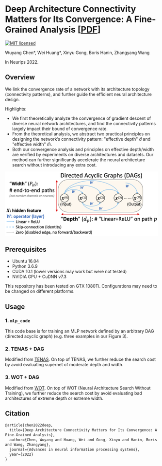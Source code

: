 # Deep Architecture Connectivity Matters for Its Convergence: A Fine-Grained Analysis [[PDF](https://arxiv.org/pdf/2205.05662.pdf)]

<!-- [![Language grade: Python](https://img.shields.io/lgtm/grade/python/g/VITA-Group/TENAS.svg?logo=lgtm&logoWidth=18)](https://lgtm.com/projects/g/VITA-Group/TENAS/context:python) -->
[![MIT licensed](https://img.shields.io/badge/license-MIT-brightgreen.svg)](LICENSE.md)

Wuyang Chen*, Wei Huang*, Xinyu Gong, Boris Hanin, Zhangyang Wang

In Neurips 2022.

## Overview

We link the convergence rate of a network with its architecture topology (connectivity patterns), and further guide the efficient neural architecture design.

Highlights:
* We first theoretically analyze the convergence of gradient descent of diverse neural network architectures, and find the connectivity patterns largely impact their bound of convergence rate.
* From the theoretical analysis, we abstract two practical principles on designing the network’s connectivity pattern: "effective depth" $\bar{d}$ and "effective width" $\bar{m}$.
* Both our convergence analysis and principles on effective depth/width are verified by experiments on diverse architectures and datasets. Our method can further significantly accelerate the neural architecture search without introducing any extra cost.


<p align="center">
<img src="dag.png" alt="201" width="550"/></br>
</p>


## Prerequisites
- Ubuntu 16.04
- Python 3.6.9
- CUDA 10.1 (lower versions may work but were not tested)
- NVIDIA GPU + CuDNN v7.3

This repository has been tested on GTX 1080Ti. Configurations may need to be changed on different platforms.


## Usage
### 1. `mlp_code`
This code base is for training an MLP network defined by an arbitrary DAG (directed acyclic graph) (e.g. three examples in our Figure 3).

### 2. TENAS + DAG
Modified from [TENAS](https://github.com/VITA-Group/TENAS).
On top of TENAS, we further reduce the search cost by avoid evaluating supernet of moderate depth and width.

### 3. WOT + DAG
Modified from [WOT](https://github.com/BayesWatch/nas-without-training).
On top of WOT (Neural Architecture Search Without Training), we further reduce the search cost by avoid evaluating bad architectures of extreme depth or extreme width.

## Citation
```
@article{chen2022deep,
  title={Deep Architecture Connectivity Matters for Its Convergence: A Fine-Grained Analysis},
  author={Chen, Wuyang and Huang, Wei and Gong, Xinyu and Hanin, Boris and Wang, Zhangyang},
  journal={Advances in neural information processing systems},
  year={2022}
}
```